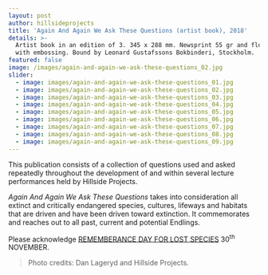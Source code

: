```yaml
---
layout: post
author: hillsideprojects
title: 'Again And Again We Ask These Questions (artist book), 2018'
details: >-
  Artist book in an edition of 3. 345 x 288 mm. Newsprint 55 gr and flock cover
  with embossing. Bound by Leonard Gustafssons Bokbinderi, Stockholm.
featured: false
image: /images/again-and-again-we-ask-these-questions_02.jpg
slider:
  - image: images/again-and-again-we-ask-these-questions_01.jpg
  - image: images/again-and-again-we-ask-these-questions_02.jpg
  - image: images/again-and-again-we-ask-these-questions_03.jpg
  - image: images/again-and-again-we-ask-these-questions_04.jpg
  - image: images/again-and-again-we-ask-these-questions_05.jpg
  - image: images/again-and-again-we-ask-these-questions_06.jpg
  - image: images/again-and-again-we-ask-these-questions_07.jpg
  - image: images/again-and-again-we-ask-these-questions_08.jpg
  - image: images/again-and-again-we-ask-these-questions_09.jpg
---
```

This publication consists of a collection of questions used and asked repeatedly throughout the development of and within several lecture performances held by Hillside Projects.

_Again And Again We Ask These Questions_ takes into consideration all extinct and critically endangered species, cultures, lifeways and habitats that are driven and have been driven toward extinction. It commemorates and reaches out to all past, current and potential Endlings.

Please acknowledge <a href="https://www.lostspeciesday.org/?page_id=25" target="blank">REMEMBERANCE DAY FOR LOST SPECIES</a> 30<sup>th</sup> NOVEMBER.

> Photo credits: Dan Lageryd and Hillside Projects.
